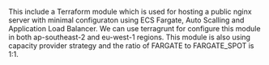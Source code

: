 This include a Terraform module which is used for hosting a public nginx server with minimal configuraton using ECS Fargate, Auto Scalling and Application Load Balancer. We can use terragrunt for configure this module in both ap-southeast-2 and eu-west-1 regions.
This module is also using capacity provider strategy and the ratio of FARGATE to FARGATE_SPOT is 1:1.

